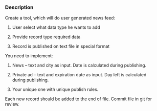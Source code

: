 ### Description

Create a tool, which will do user generated news feed:

1. User select what data type he wants to add

2. Provide record type required data

3. Record is published on text file in special format

You need to implement:

1. News – text and city as input. Date is calculated during publishing.

2. Private ad – text and expiration date as input. Day left is calculated during publishing.

3. Your unique one with unique publish rules.

Each new record should be added to the end of file. Commit file in git for review.